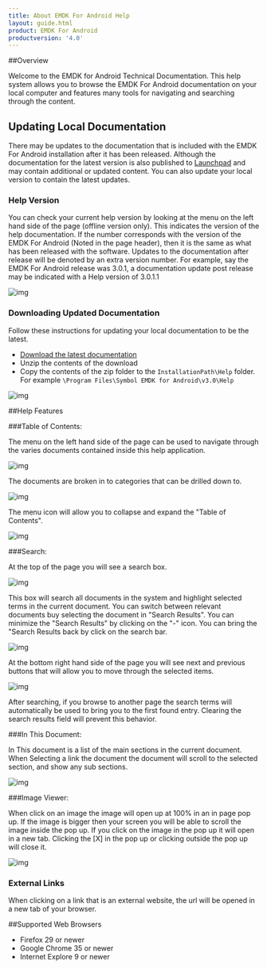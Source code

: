 ```yaml
---
title: About EMDK For Android Help
layout: guide.html
product: EMDK For Android
productversion: '4.0'
---
```


##Overview

Welcome to the EMDK for Android Technical Documentation. This help system allows you to browse the EMDK For Android documentation on your local computer and features many tools for navigating and searching through the content. 

## Updating Local Documentation
There may be updates to the documentation that is included with the EMDK For Android installation after it has been released. Although the documentation for the latest version is also published to [Launchpad](https://developer.motorolasolutions.com/community/android/emdk) and may contain additional or updated content. You can also update your local version to contain the latest updates.

### Help Version
You can check your current help version by looking at the menu on the left hand side of the page (offline version only). This indicates the version of the help documentation. If the number corresponds with the version of the EMDK For Android (Noted in the page header), then it is the same as what has been released with the software. Updates to the documentation after release will be denoted by an extra version number. For example, say the EMDK For Android release was 3.0.1, a documentation update post release may be indicated with a Help version of 3.0.1.1

![img](../../images/HelpVersions.jpg)

### Downloading Updated Documentation
Follow these instructions for updating your local documentation to be the latest.

* [Download the latest documentation](https://s3.amazonaws.com/emdk/EMDK.Docs.Latest.zip)
* Unzip the contents of the download
* Copy the contents of the zip folder to the `InstallationPath\Help` folder. For example `\Program Files\Symbol EMDK for Android\v3.0\Help`

![img](../../images/HelpFolder.jpg)

##Help Features

###Table of Contents:

The menu on the left hand side of the page can be used to navigate through the varies documents contained inside this help application.  

![img](../../images/about/toc1.png)

The documents are broken in to categories that can be drilled down to.

![img](../../images/about/toc3.png)

The menu icon will allow you to collapse and expand the "Table of Contents".

![img](../../images/about/toc2.png)
 
###Search:

At the top of the page you will see a search box. 

![img](../../images/about/s1.png)

This box will search all documents in the system and highlight selected terms in the current document. You can switch between relevant documents buy selecting the document in "Search Results". You can minimize the "Search Results" by clicking on the "-" icon. You can bring the "Search Results back by click on the search bar. 

![img](../../images/about/s2.png)

At the bottom right hand side of the page you will see next and previous buttons that will allow you to move through the selected items. 

![img](../../images/about/s3.png)

After searching, if you browse to another page the search terms will automatically be used to bring you to the first found entry. Clearing the search results field will prevent this behavior.

###In This Document:

In This document is a list of the main sections in the current document. When Selecting a link the document the document will scroll to the selected section, and show any sub sections. 

![img](../../images/about/itd1.png)

###Image Viewer:

When click on an image the image will open up at 100% in an in page pop up. If the image is bigger then your screen you will be able to scroll the image inside the pop up. If you click on the image in the pop up it will open in a new tab. Clicking the [X] in the pop up or clicking outside the pop up will close it.

![img](../../images/about/lb1.png)

### External Links

When clicking on a link that is an external website, the url will be opened in a new tab of your browser.

##Supported Web Browsers

* Firefox 29 or newer
* Google Chrome 35 or newer 
* Internet Explore 9 or newer








